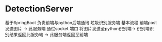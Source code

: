 # DetectionServer
基于SpringBoot 负责前端与python后端通讯
垃圾识别服务端 
基本流程 前端post发送图片 -> 此服务端 通过socket 端口 将图片发送至python识别端-> 识别端识别结果返回此服务端 -> 此服务端返回至前端  

